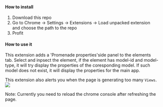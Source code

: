 #### How to install

1. Download this repo
2. Go to Chrome -> Settings -> Extensions -> Load unpacked extension and choose the path to the repo
3. Profit

#### How to use it

This extension adds a 'Promenade properties'side panel to the elements tab. Select and inpsect the element, if the element has model-id and model-type, it will try display the properties of the coresponding model. If such model does not exist, it will display the properties for the main app. 


This extension also alerts you when the page is generating too many `Views`. 
![](https://photos-1.dropbox.com/t/0/AADTkvigeG9WwC3ZMvWOyhUT3INBLfIRRRgcSobc5r0HbQ/12/264593738/png/1024x768/3/1393358400/0/2/Screenshot%202014-02-25%2010.56.07.png/wDA9WMjSMZ6B5iJLQk2AuslDTTemjt-QgRjgRS7rEeE)

Note: Currently you need to reload the chrome console after refreshing the page. 

